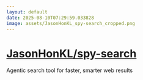 ```yaml
---
layout: default
date: 2025-08-10T07:29:59.033828
image: assets/JasonHonKL_spy-search_cropped.png
---
```


# [JasonHonKL/spy-search](https://github.com/JasonHonKL/spy-search)

Agentic search tool for faster, smarter web results
